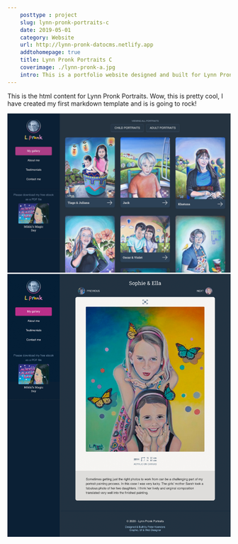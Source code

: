 ```yaml
---
    posttype : project
    slug: lynn-pronk-portraits-c
    date: 2019-05-01
    category: Website
    url: http://lynn-pronk-datocms.netlify.app
    addtohomepage: true
    title: Lynn Pronk Portraits C
    coverimage: ./lynn-pronk-a.jpg
    intro: This is a portfolio website designed and built for Lynn Pronk, a portrait artist. Displying the artwork at its best, fitting the browser window where possible was a requst client request.
---
```


<div class="description">

This is the html content for Lynn Pronk Portraits. Wow, this is pretty cool, I have created my first markdown template and is is going to rock!

</div>

<div class="images">

![Lynn Pronk Homepage](./lynn-pronk-a.jpg "Lynn Pronk Homepage")
![Lynn Pronk Homepage](./lynn-pronk-b.jpg "Lynn Pronk Homepage")

</div>